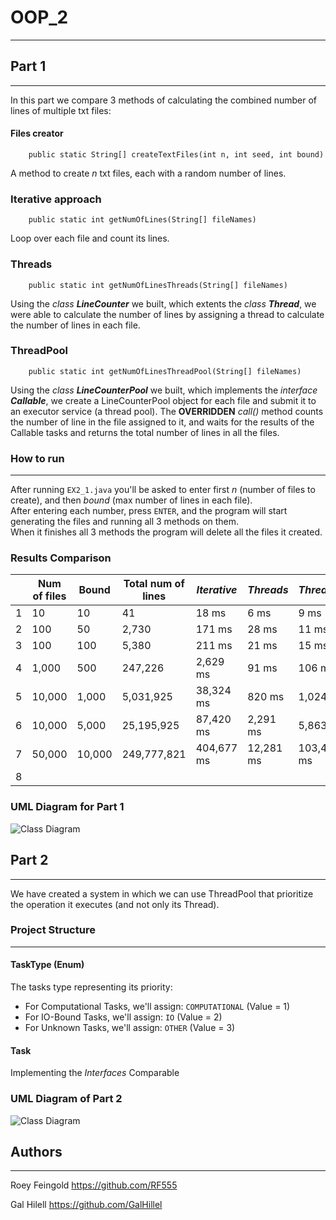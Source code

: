 # OOP_2

___

## Part 1

___
In this part we compare 3 methods of calculating the combined number of lines of multiple txt files:

#### Files creator

```
    public static String[] createTextFiles(int n, int seed, int bound)
```

A method to create *n* txt files, each with a random number of lines.

### Iterative approach

```
    public static int getNumOfLines(String[] fileNames)
```

Loop over each file and count its lines.

### Threads

```
    public static int getNumOfLinesThreads(String[] fileNames)
```

Using the *class* ***LineCounter*** we built, which extents the *class* ***Thread***, we were able to calculate the
number of lines by assigning a thread to calculate the number of lines in each file.

### ThreadPool

```
    public static int getNumOfLinesThreadPool(String[] fileNames)
```

Using the *class* ***LineCounterPool*** we built, which implements the *interface* ***Callable***, we create a
LineCounterPool object for each file and submit it to an executor service (a thread pool).
The **OVERRIDDEN** *call()* method counts the number of line in the file assigned to it, and waits for the results of
the Callable tasks and returns the total number of lines in all the files.

### How to run

___
After running `EX2_1.java` you'll be asked to enter first *n* (number of files to create), and then *bound* (max
number of lines in each file).
<br>
After entering each number, press `ENTER`, and the program will start generating the files and running all 3 methods on
them.
<br>
When it finishes all 3 methods the program will delete all the files it created.

### Results Comparison

|     | Num of files | Bound  | Total num of lines | *Iterative* | *Threads* | *ThreadPool* |
|-----|--------------|--------|--------------------|-------------|-----------|--------------|
| 1   | 10           | 10     | 41                 | 18 ms       | 6 ms      | 9 ms         |
| 2   | 100          | 50     | 2,730              | 171 ms      | 28 ms     | 11 ms        |
| 3   | 100          | 100    | 5,380              | 211 ms      | 21 ms     | 15 ms        | 
| 4   | 1,000        | 500    | 247,226            | 2,629 ms    | 91 ms     | 106 ms       |
| 5   | 10,000       | 1,000  | 5,031,925          | 38,324 ms   | 820 ms    | 1,024 ms     |
| 6   | 10,000       | 5,000  | 25,195,925         | 87,420 ms   | 2,291 ms  | 5,863 ms     |
| 7   | 50,000       | 10,000 | 249,777,821        | 404,677 ms  | 12,281 ms | 103,469 ms   |
| 8   |              |        |                    |             |           |              |

### UML Diagram for Part 1

![Class Diagram](http://www.plantuml.com/plantuml/proxy?src=https://raw.githubusercontent.com/GalHillel/OOP_2/main/UML/EX2_1_UML.plantuml)

## Part 2

___
We have created a system in which we can use ThreadPool that prioritize the operation it executes (and not only its
Thread).

### Project Structure

___

#### TaskType (Enum)

The tasks type representing its priority:

* For Computational Tasks, we'll assign: `COMPUTATIONAL` (Value = 1)
* For IO-Bound Tasks, we'll assign: `IO` (Value = 2)
* For Unknown Tasks, we'll assign: `OTHER` (Value = 3)

#### Task

Implementing the *Interfaces* Comparable

### UML Diagram of Part 2

![Class Diagram](http://www.plantuml.com/plantuml/proxy?src=https://raw.githubusercontent.com/GalHillel/OOP_2/main/UML/Ex2_2_UML.plantuml)

## Authors

___
Roey Feingold https://github.com/RF555

Gal Hilell https://github.com/GalHillel